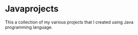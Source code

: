 # Javaprojects
This a collection of my various projects that I created using Java programming language.
